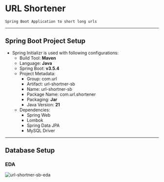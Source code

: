 # URL Shortener
    Spring Boot Application to short long urls
---
## Spring Boot Project Setup
- Spring Initializr is used with following configurations:
    - Build Tool: **Maven**
    - Language: **Java**
    - Spring Boot: **v3.5.4**
    - Project Metadata:
        - Group: com.url
        - Artifact: url-shortner-sb
        - Name: url-shortner-sb
        - Package Name: com.url.shortener
        - Packaging: **Jar**
        - Java Version: **21**
    - Dependencies:
        - Spring Web
        - Lombok
        - Spring Data JPA
        - MySQL Driver

---
## Database Setup
### EDA
![url-shortner-sb-eda](https://github.com/user-attachments/assets/10ad6511-2a31-406c-97da-a7466851ff82)
